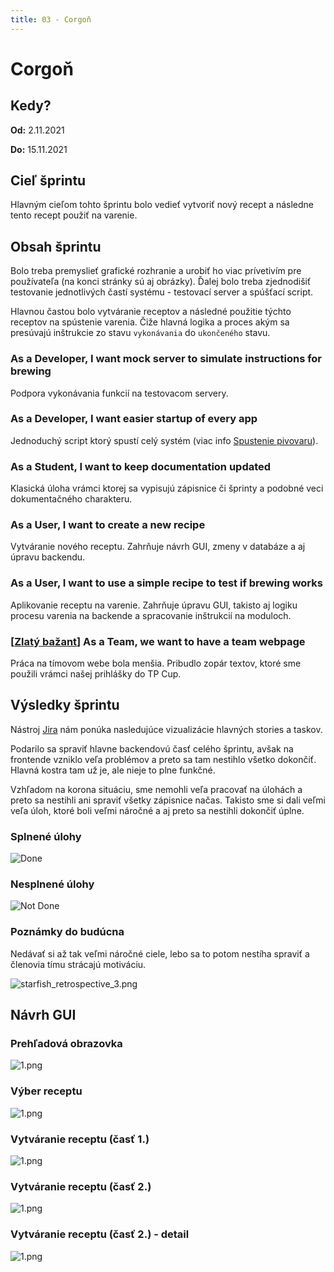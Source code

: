```yaml
---
title: 03 - Corgoň
---
```


# Corgoň

## Kedy?

**Od:** 2.11.2021

**Do:** 15.11.2021

## Cieľ šprintu

Hlavným cieľom tohto šprintu bolo vedieť vytvoriť nový recept a následne tento recept použiť na varenie.

## Obsah šprintu

Bolo treba premyslieť grafické rozhranie a urobiť ho viac prívetivím pre používateľa (na konci stránky sú aj obrázky). Ďalej bolo treba zjednodišiť testovanie jednotlivých častí systému - testovací server a spúšťací script.

Hlavnou častou bolo vytváranie receptov a následné použitie týchto receptov na spústenie varenia. Čiže hlavná logika a proces akým sa presúvajú inštrukcie zo stavu `vykonávania` do `ukončeného` stavu.

### As a Developer, I want mock server to simulate instructions for brewing

Podpora vykonávania funkcií na testovacom servery.

### As a Developer, I want easier startup of every app

Jednoduchý script ktorý spustí celý systém (viac info [Spustenie pivovaru](../technical_doc/guide/startup.md)).

### As a Student, I want to keep documentation updated

Klasická úloha vrámci ktorej sa vypisujú zápisnice či šprinty a podobné veci dokumentačného charakteru.

### As a User, I want to create a new recipe

Vytváranie nového receptu. Zahrňuje návrh GUI, zmeny v databáze a aj úpravu backendu.

### As a User, I want to use a simple recipe to test if brewing works

Aplikovanie receptu na varenie. Zahrňuje úpravu GUI, takisto aj logiku procesu varenia na backende a spracovanie inštrukcií na moduloch.

### [[Zlatý bažant](./01.md)] As a Team, we want to have a team webpage

Práca na tímovom webe bola menšia. Pribudlo zopár textov, ktoré sme použili vrámci našej prihlášky do TP Cup.

## Výsledky šprintu

Nástroj [Jira](../technical_doc/guide/jira.md) nám ponúka nasledujúce vizualizácie hlavných stories a taskov.

Podarilo sa spraviť hlavne backendovú časť celého šprintu, avšak na frontende vzniklo veľa problémov a preto sa tam nestihlo všetko dokončiť. Hlavná kostra tam už je, ale nieje to plne funkčné.

Vzhľadom na korona situáciu, sme nemohli veľa pracovať na úlohách a preto sa nestihli ani spraviť všetky zápisnice načas. Takisto sme si dali veľmi veľa úloh, ktoré boli veľmi náročné a aj preto sa nestihli dokončiť úplne.

### Splnené úlohy

![Done](../../../static/img/sprints/sprint-03-1.png)

### Nesplnené úlohy

![Not Done](../../../static/img/sprints/sprint-03-2.png)

### Poznámky do budúcna

Nedávať si až tak veľmi náročné ciele, lebo sa to potom nestíha spraviť a členovia tímu strácajú motiváciu.

![starfish_retrospective_3.png](../../../static/img/starfish_retrospective_3.png)

## Návrh GUI

### Prehľadová obrazovka

![1.png](../../../static/img/sprints/04/main-page.png)

### Výber receptu

![1.png](../../../static/img/sprints/04/pick-recipe.png)

### Vytváranie receptu (časť 1.)

![1.png](../../../static/img/sprints/04/create-recipe-1.png)

### Vytváranie receptu (časť 2.)

![1.png](../../../static/img/sprints/04/create-recipe-2.png)

### Vytváranie receptu (časť 2.) - detail

![1.png](../../../static/img/sprints/04/create-recipe-2-2.png)
